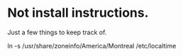 # Not install instructions.

Just a few things to keep track of.

ln -s /usr/share/zoneinfo/America/Montreal /etc/localtime

